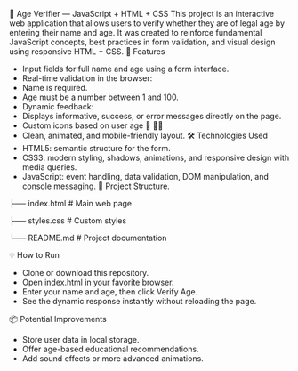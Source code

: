 🧠 Age Verifier — JavaScript + HTML + CSS
This project is an interactive web application that allows users to verify whether they are of legal age by entering their name and age. It was created to reinforce fundamental JavaScript concepts, best practices in form validation, and visual design using responsive HTML + CSS.
🚀 Features
- Input fields for full name and age using a form interface.
- Real-time validation in the browser:
- Name is required.
- Age must be a number between 1 and 100.
- Dynamic feedback:
- Displays informative, success, or error messages directly on the page.
- Custom icons based on user age 👶 👨‍💻
- Clean, animated, and mobile-friendly layout.
🛠️ Technologies Used
- HTML5: semantic structure for the form.
- CSS3: modern styling, shadows, animations, and responsive design with media queries.
- JavaScript: event handling, data validation, DOM manipulation, and console messaging.
🎯 Project Structure.


├── index.html       # Main web page


├── styles.css       # Custom styles


└── README.md        # Project documentation


💡 How to Run
- Clone or download this repository.
- Open index.html in your favorite browser.
- Enter your name and age, then click Verify Age.
- See the dynamic response instantly without reloading the page.



📦 Potential Improvements
- Store user data in local storage.
- Offer age-based educational recommendations.
- Add sound effects or more advanced animations.


